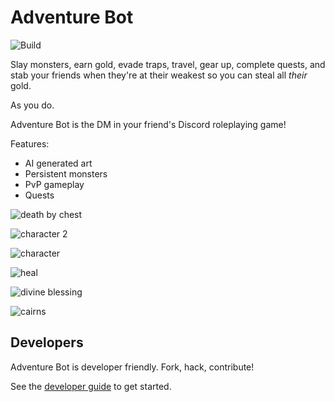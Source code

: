 # Adventure Bot

![Build](https://github.com/Adventure-Bot/adventure-bot/actions/workflows/build.yml/badge.svg)

Slay monsters, earn gold, evade traps, travel, gear up, complete quests, and stab your friends when they're at their weakest so you can steal all _their_ gold.

As you do.

Adventure Bot is the DM in your friend's Discord roleplaying game!

Features:

- AI generated art
- Persistent monsters
- PvP gameplay
- Quests

![death by chest](./example-gameplay/defeated-by-chest.png)

![character 2](./example-gameplay/inspect-2.png)

![character](./example-gameplay/inspect.png)

![heal](./example-gameplay/heal.png)

![divine blessing](./example-gameplay/divine-blessing.png)

![cairns](./example-gameplay/cairns.png)

## Developers

Adventure Bot is developer friendly. Fork, hack, contribute!

See the [developer guide](developer-guide.md) to get started.
